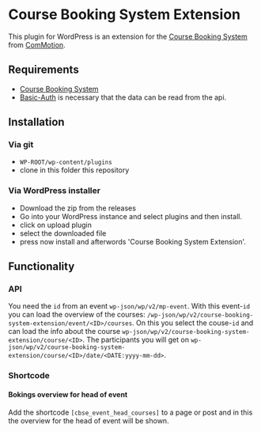 # Course Booking System Extension
This plugin for WordPress is an extension for the [Course Booking System](https://de.wordpress.org/plugins/course-booking-system/) from [ComMotion](https://commotion.online/).

## Requirements
- [Course Booking System](https://de.wordpress.org/plugins/course-booking-system/)
- [Basic-Auth](https://github.com/WP-API/Basic-Auth) is necessary that the data can be read from the api.

## Installation

### Via git
- `WP-ROOT/wp-content/plugins`
- clone in this folder this repository

### Via WordPress installer
- Download the zip from the releases
- Go into your WordPress instance and select plugins and then install.
- click on upload plugin
- select the downloaded file
- press now install and afterwords 'Course Booking System Extension'.

## Functionality

### API
You need the `id` from an event `wp-json/wp/v2/mp-event`.
With this event-`id` you can load the overview of the courses: `/wp-json/wp/v2/course-booking-system-extension/event/<ID>/courses`.
On this you select the couse-`id` and can load the info about the course `wp-json/wp/v2/course-booking-system-extension/course/<ID>`.
The participants you will get on `wp-json/wp/v2/course-booking-system-extension/course/<ID>/date/<DATE:yyyy-mm-dd>`.

### Shortcode

#### Bokings overview for head of event
Add the shortcode `[cbse_event_head_courses]` to a page or post and in this the overview for the head of event will be shown.